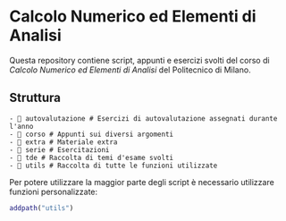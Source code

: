 # Calcolo Numerico ed Elementi di Analisi

Questa repository contiene script, appunti e esercizi svolti del corso di _Calcolo Numerico ed Elementi di Analisi_ del Politecnico di Milano.

## Struttura

```shell
- 📁 autovalutazione # Esercizi di autovalutazione assegnati durante l'anno
- 📁 corso # Appunti sui diversi argomenti
- 📁 extra # Materiale extra
- 📁 serie # Esercitazioni
- 📁 tde # Raccolta di temi d'esame svolti
- 📁 utils # Raccolta di tutte le funzioni utilizzate
```

Per potere utilizzare la maggior parte degli script è necessario utilizzare funzioni personalizzate:

```matlab
addpath("utils")
```
